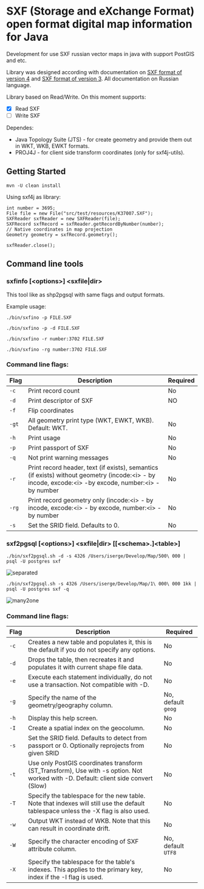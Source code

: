 # SXF (Storage and eXchange Format) open format digital map information for Java
Development for use SXF russian vector maps in java with support PostGIS and etc.

Library was designed according with documentation on [SXF format of version 4](http://gistoolkit.ru/download/doc/sxf4bin.pdf) 
and [SXF format of version 3](http://public.gisinfo.ru/Forum/SXF3-30.TXT). All documentation on Russian language.

Library based on Read/Write.
On this moment supports:
- [x] Read SXF
- [ ] Write SXF

Dependes:
 - Java Topology Suite (JTS) - for create geometry and provide them out in WKT, WKB, EWKT formats.
 - PROJ4J - for client side transform coordinates (only for sxf4j-utils).
 
 ## Getting Started
 ```
 mvn -U clean install
 ```
 Using sxf4j as library:
 ```
 int number = 3695;
 File file = new File("src/test/resources/K37007.SXF");
 SXFReader sxfReader = new SXFReader(file);
 SXFRecord sxfRecord = sxfReader.getRecordByNumber(number);
 // Native coordinates in map projection
 Geometry geometry = sxfRecord.geometry();
 
 sxfReader.close();
```
 
 ## Command line tools
 ### sxfinfo [\<options\>] \<sxfile|dir\>
 This tool like as shp2pgsql with same flags and output formats.
 
 Example usage:
 
 `./bin/sxfino -p FILE.SXF`
 
 `./bin/sxfino -p -d FILE.SXF`
 
 `./bin/sxfino -r number:3702 FILE.SXF`
 
 `./bin/sxfino -rg number:3702 FILE.SXF`
 
 ### Command line flags:
 |Flag|Description|Required|
 |----|-----------|--------|
 |`-c`|Print record count|No|
 |`-d`|Print descriptor of SXF|NO|
 |`-f`|Flip coordinates
 |`-gt`|All geometry print type (WKT, EWKT, WKB). Default: WKT.|No|
 |`-h`|Print usage|No|
 |`-p`|Print passport of SXF|No|
 |`-q`|Not print warning messages|No|
 |`-r`|Print record header, text (if exists), semantics (if exists) without geometry (incode:\<i\> - by incode, excode:\<i\> -by excode, number:\<i\> - by number|No|
 |`-rg`|Print record geometry only (incode:\<i\> - by incode, excode:\<i\> - by excode, number:\<i\> - by number|No|
 |`-s`|Set the SRID field. Defaults to 0.|No|
 
 ### sxf2pgsql [\<options\>] <sxfile|dir> [[\<schema\>.]\<table\>]
 `./bin/sxf2pgsql.sh -d -s 4326 /Users/iserge/Develop/Map/500\ 000 | psql -U postgres sxf`
 
 ![separated](https://github.com/iSergio/sxf4j/blob/master/images/sxf2pgsql.png?raw=true)
 
 `./bin/sxf2pgsql.sh -s 4326 /Users/iserge/Develop/Map/1\ 000\ 000 1kk | psql -U postgres sxf -q`
 
 ![many2one](https://github.com/iSergio/sxf4j/blob/master/images/sxf2pgsql-many2one.png?raw=true)
 
 ### Command line flags:
 |Flag|Description|Required|
 |----|-----------|--------|
 |`-c`|Creates a new table and populates it, this is the default if you do not specify any options.|No|
 |`-d`|Drops the table, then recreates it and populates it with current shape file data.|No|
 |`-e`|Execute each statement individually, do not use a transaction. Not compatible with -D.|No|
 |`-g`|Specify the name of the geometry/geography column.|No, default `geog`|
 |`-h`|Display this help screen.|No|
 |`-I`|Create a spatial index on the geocolumn.|No|
 |`-s`|Set the SRID field. Defaults to detect from passport or 0. Optionally reprojects from given SRID|No|
 |`-t`|Use only PostGIS coordinates transform (ST_Transform), Use with -s option. Not worked with -D. Default: client side convert (Slow)|No|
 |`-T`|Specify the tablespace for the new table. Note that indexes will still use the default tablespace unless the -X flag is also used.|No|
 |`-w`|Output WKT instead of WKB.  Note that this can result in coordinate drift.|No|
 |`-W`|Specify the character encoding of SXF attribute column.|No, default `UTF8`|
 |`-X`|Specify the tablespace for the table's indexes. This applies to the primary key, index if the -I flag is used.|No|